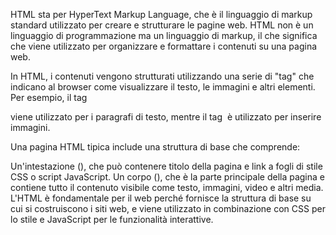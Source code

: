 HTML sta per HyperText Markup Language, che è il linguaggio di markup standard utilizzato per creare e strutturare le pagine web. HTML non è un linguaggio di programmazione ma un linguaggio di markup, il che significa che viene utilizzato per organizzare e formattare i contenuti su una pagina web.

In HTML, i contenuti vengono strutturati utilizzando una serie di "tag" che indicano al browser come visualizzare il testo, le immagini e altri elementi. Per esempio, il tag <p> viene utilizzato per i paragrafi di testo, mentre il tag <img> è utilizzato per inserire immagini.

Una pagina HTML tipica include una struttura di base che comprende:

Un'intestazione (<head>), che può contenere titolo della pagina e link a fogli di stile CSS o script JavaScript.
Un corpo (<body>), che è la parte principale della pagina e contiene tutto il contenuto visibile come testo, immagini, video e altri media.
L'HTML è fondamentale per il web perché fornisce la struttura di base su cui si costruiscono i siti web, e viene utilizzato in combinazione con CSS per lo stile e JavaScript per le funzionalità interattive.